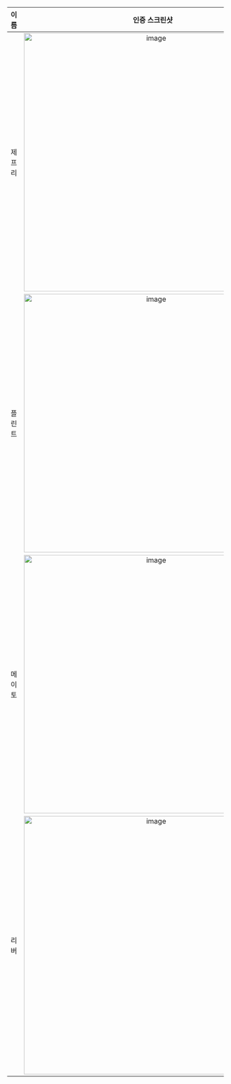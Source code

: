 | **이름** | **인증 스크린샷** |
|:--------:|:-----------------:|
| 제프리 | <img width="600" alt="image" src="https://github.com/user-attachments/assets/0817d3cc-684b-42cc-8917-8f7677239918" /> |
| 플린트 | <img width="600" alt="image" src="https://github.com/user-attachments/assets/0199306f-2cd9-45e5-b127-b4fc224b68ae" /> |
| 메이토 | <img width="600" alt="image" src="https://github.com/user-attachments/assets/a79bfdce-aa7e-4f88-8d02-983a2eca0aa8" /> |
| 리버   | <img width="600" alt="image" src="https://github.com/user-attachments/assets/52c5c920-a9ec-4467-8c6b-4993f04fd29f" /> |
